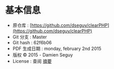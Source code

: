 基本信息
========

* 原仓库 : [https://github.com/dseguy/clearPHP](https://github.com/dseguy/clearPHP)
* Git 分支 : Master
* Git hash : 62f6b06
* PDF 生成日期 : monday, february 2nd 2015
* 版权 &copy; 2015 - Damien Seguy
* License : 查阅 [摘要](clearPHP/SUMMARY.cm)
